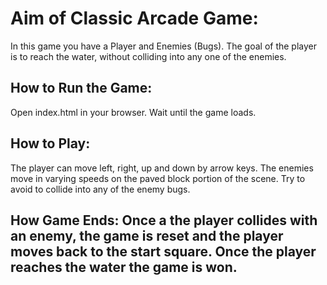 # Aim of Classic Arcade Game:  
In this game you have a Player and Enemies (Bugs). The goal of the player is to reach the water, without colliding into any one of the enemies.

## How to Run the Game:  
Open index.html in your browser. Wait until the game loads.

## How to Play:  
The player can move left, right, up and down by arrow keys. The enemies move in varying speeds on the paved block portion of the scene. Try to avoid to collide into any of the enemy bugs.

## How Game Ends: Once a the player collides with an enemy, the game is reset and the player moves back to the start square. Once the player reaches the water the game is won.
